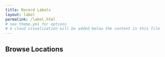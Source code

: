 ```yaml
---
title: Record Labels
layout: label
permalink: /label.html
# see theme.yml for options
# a cloud visualization will be added below the content in this file
---
```


## Browse Locations
